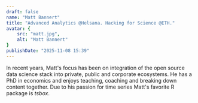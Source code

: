 ```yaml
---
draft: false
name: "Matt Bannert"
title: "Advanced Analytics @Helsana. Hacking for Science @ETH."
avatar: {
    src: "matt.jpg",
    alt: "Matt Bannert"
}
publishDate: "2025-11-08 15:39"
---
```


In recent years, Matt's focus has been on integration of the open source data science stack into private, public and corporate ecosystems.
He has a PhD in economics and enjoys teaching, coaching and breaking down content together. 
Due to his passion for time series Matt's favorite R package is *tsbox*.
